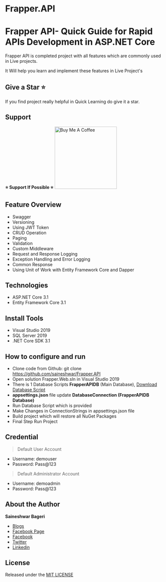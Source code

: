 # Frapper.API

# Frapper API- Quick Guide for Rapid APIs Development in ASP.NET Core 
Frapper API is completed project with all features which are commonly used in Live projects.

It Will help you learn and implement these features in Live Project's

## Give a Star ⭐️
If you find project really helpful in Quick Learning do give it a star. 

## Support
**⭐️ Support If Possible ⭐️** <a href="https://www.buymeacoffee.com/f8lkgf5" rel="nofollow"><img src="https://camo.githubusercontent.com/3ba8042b343d12b84b85d2e6563376af4150f9cd09e72428349c1656083c8b5a/68747470733a2f2f63646e2e6275796d6561636f666665652e636f6d2f627574746f6e732f64656661756c742d6f72616e67652e706e67" alt="Buy Me A Coffee" 
width="200" data-canonical-src="https://cdn.buymeacoffee.com/buttons/default-orange.png" style="max-width:100%;"></a> 

## Feature Overview 

* Swagger
* Versioning
* Using JWT Token
* CRUD Operation
* Paging
* Validation
* Custom Middleware
* Request and Response Logging
* Exception Handling and Error Logging
* Common Response 
* Using Unit of Work with Entity Framework Core and Dapper


## Technologies
* ASP.NET Core 3.1
* Entity Framework Core 3.1

## Install Tools
* Visual Studio 2019
* SQL Server 2019
* .NET Core SDK 3.1

## How to configure and run
* Clone code from Github: git clone https://github.com/saineshwar/Frapper.API
* Open solution Frapper.Web.sln in Visual Studio 2019
* There is 1 Database Scripts **FrapperAPIDB** (Main Database), [Download Database Script](https://github.com/saineshwar/Frapper/tree/main/Database_Script)
* **appsettings.json** file update **DatabaseConnection (FrapperAPIDB Database)** 
* Run Database Script which is provided
* Make Changes in ConnectionStrings in appsettings.json file
* Build project which will restore all NuGet Packages
* Final Step Run Project

## Credential

> Default User Account
* Username: demouser
* Password: Pass@123

> Default Administrator Account
* Username: demoadmin
* Password: Pass@123

## About the Author
**Saineshwar Bageri**
* [Blogs](https://tutexchange.com/)  
* [Facebook Page](https://www.facebook.com/CodewithSai)  
* [Facebook](https://www.facebook.com/saineshwar.bageri)  
* [Twitter](https://twitter.com/saihacksoft)  
* [Linkedin](https://www.linkedin.com/in/saineshwar-bageri-mvp-35200440)  

## License
Released under the [MIT LICENSE](https://github.com/saineshwar/Frapper.API/blob/add-license-1/LICENSE)
